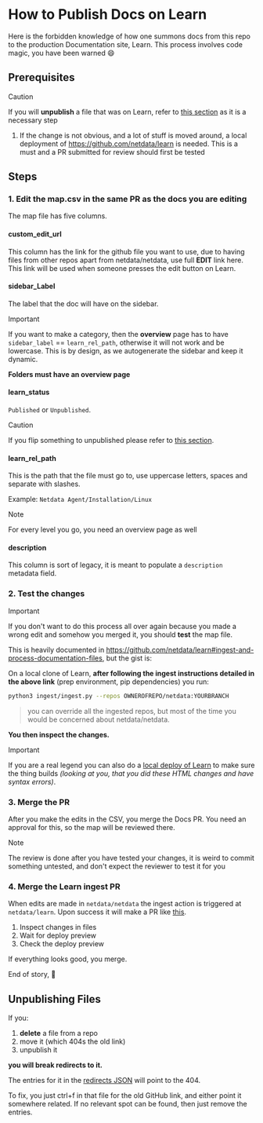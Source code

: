 # How to Publish Docs on Learn

Here is the forbidden knowledge of how one summons docs from this repo to the production Documentation site, Learn. This process involves code magic, you have been warned 😄

## Prerequisites

> [!CAUTION]
> If you will **unpublish** a file that was on Learn, refer to [this section](#unpublishing-files) as it is a necessary step

1. If the change is not obvious, and a lot of stuff is moved around, a local deployment of <https://github.com/netdata/learn> is needed. This is a must and a PR submitted for review should first be tested

## Steps

### 1. Edit the map.csv in the same PR as the docs you are editing

The map file has five columns.

#### custom_edit_url

This column has the link for the github file you want to use, due to having files from other repos apart from netdata/netdata, use full **EDIT** link here. This link will be used when someone presses the edit button on Learn.

#### sidebar_Label

The label that the doc will have on the sidebar.

> [!Important]
>
> If you want to make a category, then the **overview** page has to have `sidebar_label` == `learn_rel_path`, otherwise it will not work and be lowercase. This is by design, as we autogenerate the sidebar and keep it dynamic.
>
> **Folders must have an overview page**

#### learn_status

`Published` or `Unpublished`.

> [!Caution]
>
> If you flip something to unpublished please refer to [this section](#unpublishing-files).

#### learn_rel_path

This is the path that the file must go to, use uppercase letters, spaces and separate with slashes.

Example: `Netdata Agent/Installation/Linux`

> [!Note]
>
> For every level you go, you need an overview page as well

#### description

This column is sort of legacy, it is meant to populate a `description` metadata field.

### 2. Test the changes

> [!Important]
>
> If you don't want to do this process all over again because you made a wrong edit and somehow you merged it, you should **test** the map file.

This is heavily documented in <https://github.com/netdata/learn#ingest-and-process-documentation-files>, but the gist is:

On a local clone of Learn, **after following the ingest instructions detailed in the above link** (prep environment, pip dependencies) you run:

```bash
python3 ingest/ingest.py --repos OWNEROFREPO/netdata:YOURBRANCH
```

> you can override all the ingested repos, but most of the time you would be concerned about netdata/netdata.

**You then inspect the changes.**

>[!Important]
>
>If you are a real legend you can also do a [local deploy of Learn](https://github.com/netdata/learn#local-deploy-of-learn) to make sure the thing builds *(looking at you, that you did these HTML changes and have syntax errors)*.

### 3. Merge the PR

After you make the edits in the CSV, you merge the Docs PR. You need an approval for this, so the map will be reviewed there.

>[!Note]
>
> The review is done after you have tested your changes, it is weird to commit something untested, and don't expect the reviewer to test it for you

### 4. Merge the Learn ingest PR

When edits are made in `netdata/netdata` the ingest action is triggered at `netdata/learn`. Upon success it will make a PR like [this](https://github.com/netdata/learn/pull/2551).

1. Inspect changes in files
2. Wait for deploy preview
3. Check the deploy preview

If everything looks good, you merge.

End of story, :beers:

## Unpublishing Files

If you:

1. **delete** a file from a repo
2. move it (which 404s the old link)  
3. unpublish it

**you will break redirects to it.**

The entries for it in the [redirects JSON](https://github.com/netdata/learn/blob/master/LegacyLearnCorrelateLinksWithGHURLs.json) will point to the 404.

To fix, you just ctrl+f in that file for the old GitHub link, and either point it somewhere related. If no relevant spot can be found, then just remove the entries.

